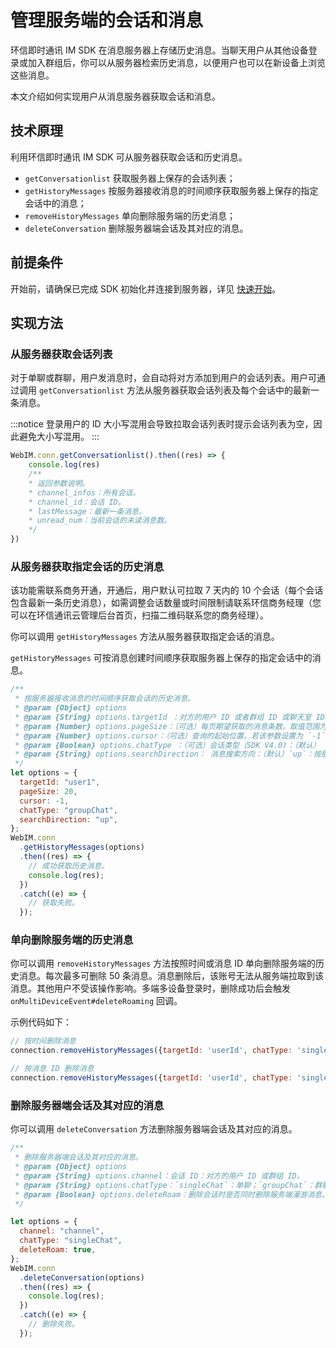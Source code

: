 # 管理服务端的会话和消息

<Toc />

环信即时通讯 IM SDK 在消息服务器上存储历史消息。当聊天用户从其他设备登录或加入群组后，你可以从服务器检索历史消息，以便用户也可以在新设备上浏览这些消息。

本文介绍如何实现用户从消息服务器获取会话和消息。

## 技术原理

利用环信即时通讯 IM SDK 可从服务器获取会话和历史消息。

- `getConversationlist` 获取服务器上保存的会话列表；
- `getHistoryMessages` 按服务器接收消息的时间顺序获取服务器上保存的指定会话中的消息；
- `removeHistoryMessages` 单向删除服务端的历史消息；
- `deleteConversation` 删除服务器端会话及其对应的消息。

## 前提条件

开始前，请确保已完成 SDK 初始化并连接到服务器，详见 [快速开始](quickstart.html)。

## 实现方法

### 从服务器获取会话列表

对于单聊或群聊，用户发消息时，会自动将对方添加到用户的会话列表。用户可通过调用 `getConversationlist` 方法从服务器获取会话列表及每个会话中的最新一条消息。


:::notice
登录用户的 ID 大小写混用会导致拉取会话列表时提示会话列表为空，因此避免大小写混用。
:::

```javascript
WebIM.conn.getConversationlist().then((res) => {
    console.log(res)
    /**
    * 返回参数说明。
    * channel_infos：所有会话。
    * channel_id：会话 ID。
    * lastMessage：最新一条消息。
    * unread_num：当前会话的未读消息数。
    */
})
```

### 从服务器获取指定会话的历史消息

该功能需联系商务开通，开通后，用户默认可拉取 7 天内的 10 个会话（每个会话包含最新一条历史消息），如需调整会话数量或时间限制请联系环信商务经理（您可以在环信通讯云管理后台首页，扫描二维码联系您的商务经理）。

你可以调用 `getHistoryMessages` 方法从服务器获取指定会话的消息。

`getHistoryMessages` 可按消息创建时间顺序获取服务器上保存的指定会话中的消息。

```javascript
/**
 * 按服务器接收消息的时间顺序获取会话的历史消息。
 * @param {Object} options
 * @param {String} options.targetId ：对方的用户 ID 或者群组 ID 或聊天室 ID。
 * @param {Number} options.pageSize：（可选）每页期望获取的消息条数。取值范围为 [1,50]，默认值为 20。
 * @param {Number} options.cursor：（可选）查询的起始位置。若该参数设置为 `-1`、`null` 或空字符串，从最新消息开始。
 * @param {Boolean} options.chatType ：（可选）会话类型（SDK V4.0)：（默认） `singleChat`：单聊；`groupChat`：群聊；`chatRoom`：聊天室聊天。
 * @param {String} options.searchDirection： 消息搜索方向：（默认）`up`：按服务器收到消息的时间的逆序获取；`down`：按服务器收到消息的时间的正序获取。
 */
let options = {
  targetId: "user1",
  pageSize: 20,
  cursor: -1,
  chatType: "groupChat",
  searchDirection: "up",
};
WebIM.conn
  .getHistoryMessages(options)
  .then((res) => {
    // 成功获取历史消息。
    console.log(res);
  })
  .catch((e) => {
    // 获取失败。
  });
```

### 单向删除服务端的历史消息

你可以调用 `removeHistoryMessages` 方法按照时间或消息 ID 单向删除服务端的历史消息。每次最多可删除 50 条消息。消息删除后，该账号无法从服务端拉取到该消息。其他用户不受该操作影响。多端多设备登录时，删除成功后会触发 `onMultiDeviceEvent#deleteRoaming` 回调。

示例代码如下：

```javascript
// 按时间删除消息
connection.removeHistoryMessages({targetId: 'userId', chatType: 'singleChat', beforeTimeStamp: Date.now()})

// 按消息 ID 删除消息
connection.removeHistoryMessages({targetId: 'userId', chatType: 'singleChat', messageIds: ['messageId']})
```

### 删除服务器端会话及其对应的消息

你可以调用 `deleteConversation` 方法删除服务器端会话及其对应的消息。

```javascript
/**
 * 删除服务器端会话及其对应的消息。
 * @param {Object} options
 * @param {String} options.channel：会话 ID：对方的用户 ID 或群组 ID。
 * @param {String} options.chatType：`singleChat`：单聊；`groupChat`：群聊。
 * @param {Boolean} options.deleteRoam：删除会话时是否同时删除服务端漫游消息。
 */

let options = {
  channel: "channel",
  chatType: "singleChat",
  deleteRoam: true,
};
WebIM.conn
  .deleteConversation(options)
  .then((res) => {
    console.log(res);
  })
  .catch((e) => {
    // 删除失败。
  });
```
